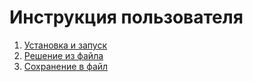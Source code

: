 # Инструкция пользователя

1. [Установка и запуск](install.md)
2. [Решение из файла](local-solution.md)
3. [Сохранение в файл](dump.md)